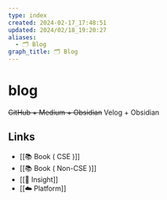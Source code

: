 ```yaml
---
type: index
created: 2024-02-17_17:48:51
updated: 2024/02/18_19:20:27
aliases:
  - 🗂️ Blog
graph_title: 🗂️ Blog
---
```


# blog

~~GitHub + Medium + Obsidian~~
Velog + Obsidian

## Links
- [[📚 Book ( CSE )]]
- [[📚 Book ( Non-CSE )]]
- [[🌱 Insight]]
- [[☁️ Platform]]
